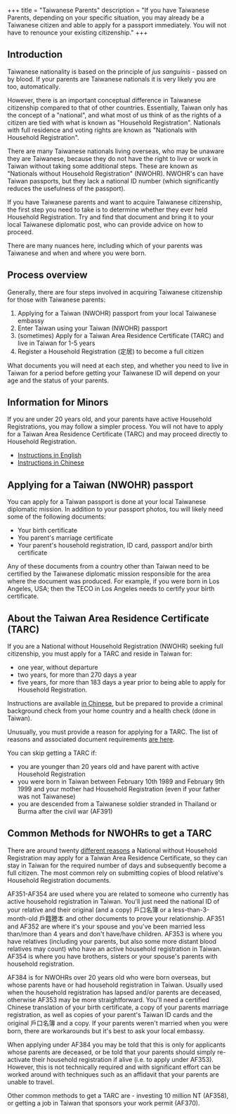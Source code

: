 +++
title = "Taiwanese Parents"
description = "If you have Taiwanese Parents, depending on your specific situation, you may already be a Taiwanese citizen and able to apply for a passport immediately. You will not have to renounce your existing citizenship."
+++

## Introduction
Taiwanese nationality is based on the principle of *jus sanguinis* - passed on by blood.
If your parents are Taiwanese nationals it is very likely you are too, automatically.

However, there is an important conceptual difference in Taiwanese citizenship compared to that of other countries.
 Essentially, Taiwan only has the concept of a "national", and what most of us think of as the rights of
 a citizen are tied with what is known as "Household Registration". Nationals with full residence and
 voting rights are known as "Nationals with Household Registration".

There are many Taiwanese nationals living overseas, who may be unaware they are Taiwanese, because they
 do not have the right to live or work in Taiwan without taking some additional steps. These are known as
 "Nationals without Household Registration" (NWOHR). NWOHR's can have Taiwan passports, but they lack
 a national ID number (which significantly reduces the usefulness of the passport).

If you have Taiwanese parents and want to acquire Taiwanese citizenship, the first step you need to take
 is to determine whether they ever held Household Registration. Try and find that document and bring it
 to your local Taiwanese diplomatic post, who can provide advice on how to proceed.

There are many nuances here, including which of your parents was Taiwanese and when and where you were born.

## Process overview
Generally, there are four steps involved in acquiring Taiwanese citizenship for those with Taiwanese parents:
1. Applying for a Taiwan (NWOHR) passport from your local Taiwanese embassy
1. Enter Taiwan using your Taiwan (NWOHR) passport
1. (sometimes) Apply for a Taiwan Area Residence Certificate (TARC) and live in Taiwan for 1-5 years
1. Register a Household Registration (定居) to become a full citizen

What documents you will need at each step, and whether you need to live in Taiwan for a period before
 getting your Taiwanese ID will depend on your age and the status of your parents.

## Information for Minors
If you are under 20 years old, and your parents have active Household Registrations,
 you may follow a simpler process. You will not have to apply for a
 Taiwan Area Residence Certificate (TARC) and may proceed directly to Household Registration.
* [Instructions in English](https://www.immigration.gov.tw/5475/5478/141465/141808/141948/)
* [Instructions in Chinese](https://www.immigration.gov.tw/5385/7244/7250/7281/%E5%AE%9A%E5%B1%85/36430/)


## Applying for a Taiwan (NWOHR) passport
You can apply for a Taiwan passport is done at your local Taiwanese diplomatic mission.
In addition to your passport photos, tou will likely need some of the following documents:
* Your birth certificate
* You parent's marriage certificate
* Your parent's household registration, ID card, passport and/or birth certificate

Any of these documents from a country other than Taiwan need to be certified by the
Taiwanese diplomatic mission responsible for the area where the document was produced.
For example, if you were born in Los Angeles, USA; then the TECO in Los Angeles needs to certify your
 birth certificate.

## About the Taiwan Area Residence Certificate (TARC)
If you are a National without Household Registration (NWOHR) seeking full citizenship, you must apply for a TARC and
 reside in Taiwan for:
* one year, without departure
* two years, for more than 270 days a year
* five years, for more than 183 days a year
prior to being able to apply for Household Registration.

 Instructions are available [in Chinese](https://www.immigration.gov.tw/5382/5385/7244/7250/7281/%E5%B1%85%E7%95%99/36160/),
 but be prepared to provide a criminal background check from your home country and
 a health check (done in Taiwan).

Unusually, you must provide a reason for applying for a TARC. The list of reasons
 and associated document requirements [are here](https://www.immigration.gov.tw/media/42540/相關證明文件一覽表.pdf).

You can skip getting a TARC if:
* you are younger than 20 years old and have parent with active Household Registration
* you were born in Taiwan between February 10th 1989 and February 9th 1999 and your mother had Household Registration (even if your father was not Taiwanese)
* you are descended from a Taiwanese soldier stranded in Thailand or Burma after the civil war (AF391)

## Common Methods for NWOHRs to get a TARC
There are around twenty [different reasons](https://www.immigration.gov.tw/media/42540/%E7%9B%B8%E9%97%9C%E8%AD%89%E6%98%8E%E6%96%87%E4%BB%B6%E4%B8%80%E8%A6%BD%E8%A1%A8.pdf)
 a National without Household Registration
may apply for a Taiwan Area Residence Certificate, so they can stay in Taiwan 
for the required number of days and subsequently become a full citizen. The most
common rely on submitting copies of blood relative's Household Registration documents.

AF351-AF354 are used where you are related to someone who currently has active household
registration in Taiwan. You'll just need the national ID of your relative and their
original (and a copy) 戶口名簿 or a less-than-3-month-old 戶籍謄本 and other documents
to prove your relationship. AF351 and AF352 are where it's your spouse and you've been married less than/more than 4 years and don't have/have children. AF353 is where you have relatives (including your parents, but also some more distant
blood relatives may count)
 who have an active household registration in Taiwan. AF354 is where
you have brothers, sisters or your spouse's parents with household registration.

AF384 is for NWOHRs over 20 years old who were born overseas, but whose parents have or 
had household registration in Taiwan. Usually used when the household registration has
lapsed and/or parents are deceased, otherwise AF353 may be more straightforward.
You'll need a certified Chinese translation of your
birth certificate, a copy of your parents marriage registration, as well as copies of your
parent's Taiwan ID cards and the original 戶口名簿 and a copy. If your parents weren't
married when you were born, there are workarounds but it's best to ask your local embassy.

When applying under AF384 you may be told that this is only for applicants whose parents
are deceased, or be told that your parents should simply re-activate their household
registration if alive (i.e. to apply under AF353). However, this is not technically
required and with significant effort can be worked around with techniques such as an
affidavit that your parents are unable to travel.

Other common methods to get a TARC are - investing 10 million NT (AF358),
or getting a job in Taiwan that sponsors your work permit (AF370).

